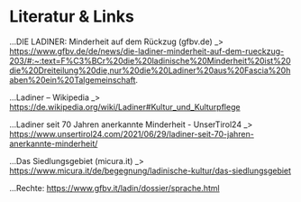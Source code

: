 # Literatur & Links

…DIE LADINER: Minderheit auf dem Rückzug (gfbv.de)
_> https://www.gfbv.de/de/news/die-ladiner-minderheit-auf-dem-rueckzug-203/#:~:text=F%C3%BCr%20die%20ladinische%20Minderheit%20ist%20die%20Dreiteilung%20die,nur%20die%20Ladiner%20aus%20Fascia%20haben%20ein%20Talgemeinschaft.

…Ladiner – Wikipedia
_> https://de.wikipedia.org/wiki/Ladiner#Kultur_und_Kulturpflege

…Ladiner seit 70 Jahren anerkannte Minderheit - UnserTirol24
_> https://www.unsertirol24.com/2021/06/29/ladiner-seit-70-jahren-anerkannte-minderheit/

…Das Siedlungsgebiet (micura.it)
_> https://www.micura.it/de/begegnung/ladinische-kultur/das-siedlungsgebiet

...Rechte:
https://www.gfbv.it/ladin/dossier/sprache.html
